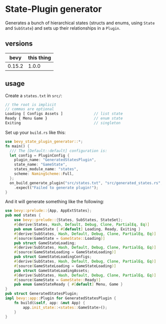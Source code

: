 # State-Plugin generator

Generates a bunch of hierarchical states (structs and enums, using `State`
and `SubState`) and sets up their relationships
in a `Plugin`.

## versions

| bevy   | this thing |
| ------ | ---------- |
| 0.15.2 | 1.0.0      |

## usage

Create a `states.txt` in `src/`:

```js
// the root is implicit
// commas are optional
Loading [ Configs Assets ]              // list state
Ready { Menu Game }                     // enum state
Exiting                                 // singleton
```

Set up your `build.rs` like this:

```rust no_run
use bevy_state_plugin_generator::*;
fn main() {
  /// The [Default::default] configuration is:
  let config = PluginConfig {
    plugin_name: "GeneratedStatesPlugin",
    state_name: "GameState",
    states_module_name: "states",
    scheme: NamingScheme::Full,
  };
  on_build_generate_plugin("src/states.txt", "src/generated_states.rs", config)
    .expect("Failed to generate plugin!");
}
```

And it will generate something like the following:

```rust no_run
use bevy::prelude::{App, AppExtStates};
pub mod states {
    use bevy::prelude::{States, SubStates, StateSet};
    #[derive(States, Hash, Default, Debug, Clone, PartialEq, Eq)]
    pub enum GameState { #[default] Loading, Ready, Exiting }
    #[derive(SubStates, Hash, Default, Debug, Clone, PartialEq, Eq)]
    #[source(GameState = GameState::Loading)]
    pub struct GameStateLoading;
    #[derive(SubStates, Hash, Default, Debug, Clone, PartialEq, Eq)]
    #[source(GameStateLoading = GameStateLoading)]
    pub struct GameStateLoadingConfigs;
    #[derive(SubStates, Hash, Default, Debug, Clone, PartialEq, Eq)]
    #[source(GameStateLoading = GameStateLoading)]
    pub struct GameStateLoadingAssets;
    #[derive(SubStates, Hash, Default, Debug, Clone, PartialEq, Eq)]
    #[source(GameState = GameState::Ready)]
    pub enum GameStateReady { #[default] Menu, Game }
}
pub struct GeneratedStatesPlugin;
impl bevy::app::Plugin for GeneratedStatesPlugin {
    fn build(&self, app: &mut App) {
        app.init_state::<states::GameState>();
    }
}
```
